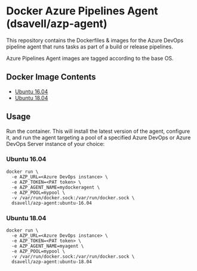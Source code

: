 # Docker Azure Pipelines Agent (dsavell/azp-agent)

This repository contains the Dockerfiles & images for the Azure DevOps pipeline agent that runs tasks as part of a build or release pipelines.

Azure Pipelines Agent images are tagged according to the base OS.

## Docker Image Contents

- [Ubuntu 16.04](https://github.com/dsavell/docker-azp-agent/tree/master/ubuntu/1604)
- [Ubuntu 18.04](https://github.com/dsavell/docker-azp-agent/tree/master/ubuntu/1804)

## Usage

Run the container. This will install the latest version of the agent, configure it, and run the agent targeting a pool of a specified Azure DevOps or Azure DevOps Server instance of your choice:

### Ubuntu 16.04

```
docker run \
  -e AZP_URL=<Azure DevOps instance> \
  -e AZP_TOKEN=<PAT token> \
  -e AZP_AGENT_NAME=mydockeragent \
  -e AZP_POOL=mypool \
  -v /var/run/docker.sock:/var/run/docker.sock \
  dsavell/azp-agent:ubuntu-16.04
```

### Ubuntu 18.04

```
docker run \
  -e AZP_URL=<Azure DevOps instance> \
  -e AZP_TOKEN=<PAT token> \
  -e AZP_AGENT_NAME=myagent \
  -e AZP_POOL=mypool \
  -v /var/run/docker.sock:/var/run/docker.sock \
  dsavell/azp-agent:ubuntu-18.04
```
